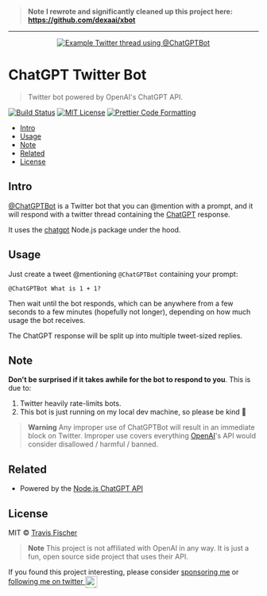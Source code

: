 > **Note**
> **I rewrote and significantly cleaned up this project here: https://github.com/dexaai/xbot**

---

<p align="center">
  <a href="https://twitter.com/ChatGPTBot">
    <img alt="Example Twitter thread using @ChatGPTBot" src="/media/demo.jpg">
  </a>
</p>

# ChatGPT Twitter Bot <!-- omit in toc -->

> Twitter bot powered by OpenAI's ChatGPT API.

[![Build Status](https://github.com/transitive-bullshit/chatgpt-twitter-bot/actions/workflows/test.yml/badge.svg)](https://github.com/transitive-bullshit/chatgpt-twitter-bot/actions/workflows/test.yml) [![MIT License](https://img.shields.io/badge/license-MIT-blue)](https://github.com/transitive-bullshit/chatgpt-twitter-bot/blob/main/license) [![Prettier Code Formatting](https://img.shields.io/badge/code_style-prettier-brightgreen.svg)](https://prettier.io)

- [Intro](#intro)
- [Usage](#usage)
- [Note](#note)
- [Related](#related)
- [License](#license)

## Intro

[@ChatGPTBot](https://twitter.com/ChatGPTBot) is a Twitter bot that you can @mention with a prompt, and it will respond with a twitter thread containing the [ChatGPT](https://github.com/transitive-bullshit/chatgpt-api) response.

It uses the [chatgpt](https://github.com/transitive-bullshit/chatgpt-api) Node.js package under the hood.

## Usage

Just create a tweet @mentioning `@ChatGPTBot` containing your prompt:

```
@ChatGPTBot What is 1 + 1?
```

Then wait until the bot responds, which can be anywhere from a few seconds to a few minutes (hopefully not longer), depending on how much usage the bot receives.

The ChatGPT response will be split up into multiple tweet-sized replies.

## Note

**Don't be surprised if it takes awhile for the bot to respond to you**. This is due to:

1. Twitter heavily rate-limits bots.
2. This bot is just running on my local dev machine, so please be kind 🙏

> **Warning**
> Any improper use of ChatGPTBot will result in an immediate block on Twitter. Improper use covers everything [OpenAI](https://openai.com/blog/chatgpt/)'s API would consider disallowed / harmful / banned.

## Related

- Powered by the [Node.js ChatGPT API](https://github.com/transitive-bullshit/chatgpt-api)

## License

MIT © [Travis Fischer](https://transitivebullsh.it)

> **Note**
> This project is not affiliated with OpenAI in any way. It is just a fun, open source side project that uses their API.

If you found this project interesting, please consider [sponsoring me](https://github.com/sponsors/transitive-bullshit) or <a href="https://twitter.com/transitive_bs">following me on twitter <img src="https://storage.googleapis.com/saasify-assets/twitter-logo.svg" alt="twitter" height="24px" align="center"></a>
